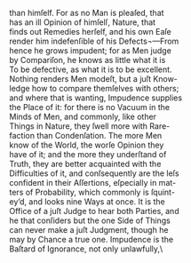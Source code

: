 than himſelf. For as no Man is pleaſed, that\has an ill Opinion of himſelſ, Nature, that\finds out Remedies herſelf, and his own Eaſe\render him indefenſible of his Defects¬—From\hence he grows impudent; for as Men judge\by Compariſon, he knows as little what it is\To be defective, as what it is to be excellent.\Nothing renders Men modeſt, but a juſt Know-\ledge how to compare themſelves with others;\and where that is wanting, Impudence supplies\the Place of it: for there is no Vacuum in the\Minds of Men, and commonly, like other\Things in Nature, they ſwell more with Rare-\faction than Condenſation. The more Men\know of the World, the worſe Opinion they\have of it; and the more they underſtand of\Truth, they are better acquainted with the\Difficulties of it, and conſsequently are the leſs\confident in their Aſſertions, eſpecially in mat-\ters of Probability, which commonly is ſquint-\ey’d, and looks nine Ways at once. It is the\Office of a juſt Judge to hear both Parties, and\he that conſiders but the one Side of Things\can never make a juſt Judgment, though he\may by Chance a true one. Impudence is the\Baſtard of Ignorance, not only unlawfully,\

